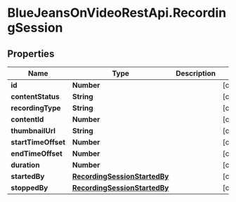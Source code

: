 # BlueJeansOnVideoRestApi.RecordingSession

## Properties
Name | Type | Description | Notes
------------ | ------------- | ------------- | -------------
**id** | **Number** |  | [optional] 
**contentStatus** | **String** |  | [optional] 
**recordingType** | **String** |  | [optional] 
**contentId** | **Number** |  | [optional] 
**thumbnailUrl** | **String** |  | [optional] 
**startTimeOffset** | **Number** |  | [optional] 
**endTimeOffset** | **Number** |  | [optional] 
**duration** | **Number** |  | [optional] 
**startedBy** | [**RecordingSessionStartedBy**](RecordingSessionStartedBy.md) |  | [optional] 
**stoppedBy** | [**RecordingSessionStartedBy**](RecordingSessionStartedBy.md) |  | [optional] 


